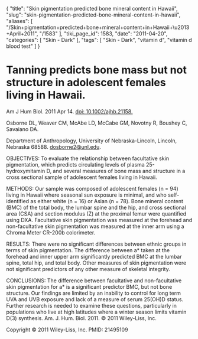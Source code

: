 {
    "title": "Skin pigmentation predicted bone mineral content in Hawaii",
    "slug": "skin-pigmentation-predicted-bone-mineral-content-in-hawaii",
    "aliases": [
        "/Skin+pigmentation+predicted+bone+mineral+content+in+Hawaii+\u2013+April+2011",
        "/1583"
    ],
    "tiki_page_id": 1583,
    "date": "2011-04-20",
    "categories": [
        "Skin - Dark"
    ],
    "tags": [
        "Skin - Dark",
        "vitamin d",
        "vitamin d blood test"
    ]
}


# Tanning predicts bone mass but not structure in adolescent females living in Hawaii.

Am J Hum Biol. 2011 Apr 14. [doi: 10.1002/ajhb.21158.](https://doi.org/10.1002/ajhb.21158.) 

Osborne DL, Weaver CM, McAbe LD, McCabe GM, Novotny R, Boushey C, Savaiano DA.

Department of Anthropology, University of Nebraska-Lincoln, Lincoln, Nebraska 68588. dosborne2@unl.edu.

OBJECTIVES: To evaluate the relationship between facultative skin pigmentation, which predicts circulating levels of plasma 25-hydroxymitamin D, and several measures of bone mass and structure in a cross sectional sample of adolescent females living in Hawaii.

METHODS: Our sample was composed of adolescent females (n = 94) living in Hawaii where seasonal sun exposure is minimal, and who self-identified as either white (n = 16) or Asian (n = 78). Bone mineral content (BMC) of the total body, the lumbar spine and the hip, and cross sectional area (CSA) and section modulus (Z) at the proximal femur were quantified using DXA. Facultative skin pigmentation was measured at the forehead and non-facultative skin pigmentation was measured at the inner arm using a Chroma Meter CR-200b colorimeter.

RESULTS: There were no significant differences between ethnic groups in terms of skin pigmentation. The difference between a* taken at the forehead and inner upper arm significantly predicted BMC at the lumbar spine, total hip, and total body. Other measures of skin pigmentation were not significant predictors of any other measure of skeletal integrity.

CONCLUSIONS: The difference between facultative and non-facultative skin pigmentation for a* is a significant predictor BMC, but not bone structure. Our findings are limited by an inability to control for long term UVA and UVB exposure and lack of a measure of serum 25(OH)D status. Further research is needed to examine these questions, particularly in populations who live at high latitudes where a winter season limits vitamin D(3) synthesis. Am. J. Hum. Biol. 2011. © 2011 Wiley-Liss, Inc.

Copyright © 2011 Wiley-Liss, Inc. PMID: 21495109